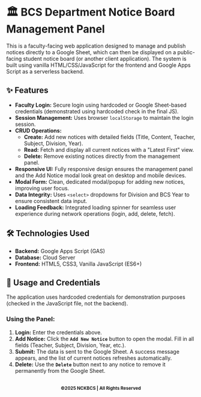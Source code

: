 # 🏛️ BCS Department Notice Board Management Panel

This is a faculty-facing web application designed to manage and publish notices directly to a Google Sheet, which can then be displayed on a public-facing student notice board (or another client application). The system is built using vanilla HTML/CSS/JavaScript for the frontend and Google Apps Script as a serverless backend.

## ✨ Features

* **Faculty Login:** Secure login using hardcoded or Google Sheet-based credentials (demonstrated using hardcoded check in the final JS).
* **Session Management:** Uses browser `localStorage` to maintain the login session.
* **CRUD Operations:**
    * **Create:** Add new notices with detailed fields (Title, Content, Teacher, Subject, Division, Year).
    * **Read:** Fetch and display all current notices with a "Latest First" view.
    * **Delete:** Remove existing notices directly from the management panel.
* **Responsive UI:** Fully responsive design ensures the management panel and the Add Notice modal look great on desktop and mobile devices.
* **Modal Form:** Clean, dedicated modal/popup for adding new notices, improving user focus.
* **Data Integrity:** Uses `<select>` dropdowns for Division and BCS Year to ensure consistent data input.
* **Loading Feedback:** Integrated loading spinner for seamless user experience during network operations (login, add, delete, fetch).

## 🛠️ Technologies Used

* **Backend:** Google Apps Script (GAS)
* **Database:** Cloud Server
* **Frontend:** HTML5, CSS3, Vanilla JavaScript (ES6+)

## 🔑 Usage and Credentials

The application uses hardcoded credentials for demonstration purposes (checked in the JavaScript file, not the backend).

### Using the Panel:

1.  **Login:** Enter the credentials above.
2.  **Add Notice:** Click the **`Add New Notice`** button to open the modal. Fill in all fields (Teacher, Subject, Division, Year, etc.).
3.  **Submit:** The data is sent to the Google Sheet. A success message appears, and the list of current notices refreshes automatically.
4.  **Delete:** Use the **`Delete`** button next to any notice to remove it permanently from the Google Sheet.
<br><br>
<center>
<small><b>
 &copy;2025 NCKBCS | All Rights Reserved</small>
 </b></center>
